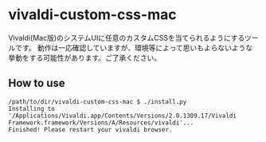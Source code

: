 # vivaldi-custom-css-mac

Vivaldi(Mac版)のシステムUIに任意のカスタムCSSを当てられるようにするツールです。
動作は一応確認していますが、環境等によって思いもよらないような挙動をする可能性があります。ご了承ください。

## How to use

```
/path/to/dir/vivaldi-custom-css-mac $ ./install.py
Installing to '/Applications/Vivaldi.app/Contents/Versions/2.0.1309.17/Vivaldi Framework.framework/Versions/A/Resources/vivaldi'...
Finished! Please restart your vivaldi browser.
```
